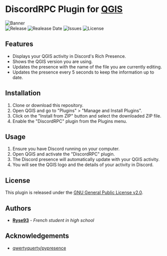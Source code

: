 # DiscordRPC Plugin for [QGIS](https://github.com/qgis/QGIS)
![Banner](https://github.com/Ryse93/DiscordRPC-Plugin-for-QGIS/assets/69793084/c7c66d65-b802-44d7-b89f-69a508b02219)
<br>
![Release](https://img.shields.io/github/v/release/Ryse93/DiscordRPC-Plugin-for-QGIS?style=for-the-badge)
![Realease Date](https://img.shields.io/github/release-date/Ryse93/DiscordRPC-Plugin-for-QGIS?style=for-the-badge)
![Issues](https://img.shields.io/github/issues/Ryse93/DiscordRPC-Plugin-for-QGIS?style=for-the-badge)
![License](https://img.shields.io/github/license/Ryse93/DiscordRPC-Plugin-for-QGIS?style=for-the-badge)

## Features
- Displays your QGIS activity in Discord's Rich Presence.
- Shows the QGIS version you are using.
- Updates the presence with the name of the file you are currently editing.
- Updates the presence every 5 seconds to keep the information up to date.

## Installation
1. Clone or download this repository.
2. Open QGIS and go to "Plugins" > "Manage and Install Plugins".
3. Click on the "Install from ZIP" button and select the downloaded ZIP file.
4. Enable the "DiscordRPC" plugin from the Plugins menu.

## Usage
1. Ensure you have Discord running on your computer.
2. Open QGIS and activate the "DiscordRPC" plugin.
3. The Discord presence will automatically update with your QGIS activity.
4. You will see the QGIS logo and the details of your activity in Discord.

## License
This plugin is released under the [GNU General Public License v2.0](LICENSE).

## Authors
* **[Ryse93](https://github.com/Ryse93)** - *French student in high school*

## Acknowledgements
* [qwertyquerty/pypresence](https://github.com/qwertyquerty/pypresence/)
